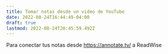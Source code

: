 ```yaml
---
title: Tomar notas desde un video de YouTube
date: 2022-08-24T16:44:49-04:00
draft: true
lastmod: 2022-08-24T20:45:59.492Z
---
```


Para conectar tus notas desde https://annotate.tv/ a ReadWise
